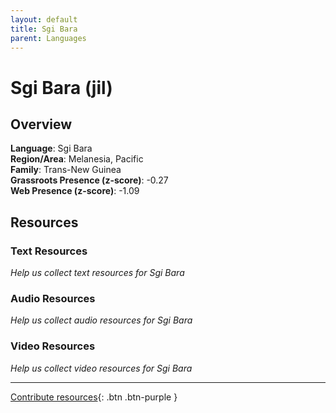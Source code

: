 ```yaml
---
layout: default
title: Sgi Bara
parent: Languages
---
```


# Sgi Bara (jil)

## Overview

**Language**: Sgi Bara  
**Region/Area**: Melanesia, Pacific  
**Family**: Trans-New Guinea  
**Grassroots Presence (z-score)**: -0.27  
**Web Presence (z-score)**: -1.09  

## Resources

### Text Resources
*Help us collect text resources for Sgi Bara*

### Audio Resources
*Help us collect audio resources for Sgi Bara*

### Video Resources
*Help us collect video resources for Sgi Bara*

---

[Contribute resources](https://forms.office.com/e/1SfLJx3u1r){: .btn .btn-purple }
